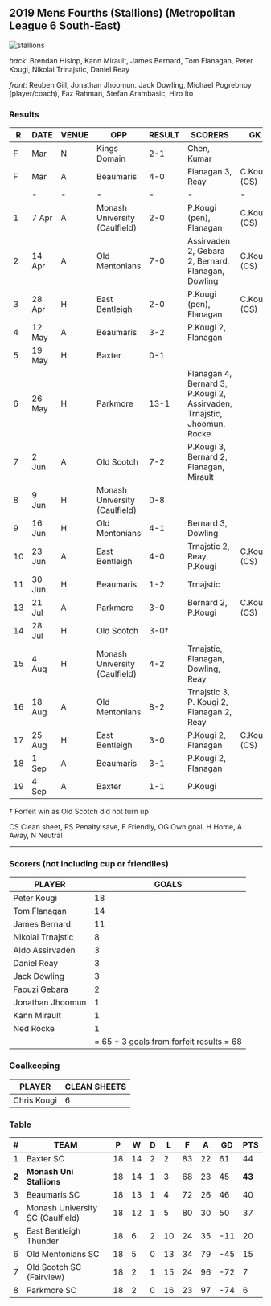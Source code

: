## 2019 Mens Fourths (Stallions) (Metropolitan League 6 South-East)

![stallions](https://photos.smugmug.com/photos/i-SBJTk5z/1/670e0c01/M/i-SBJTk5z-M.jpg)

_back_: Brendan Hislop, Kann Mirault, James Bernard, Tom Flanagan, Peter Kougi, Nikolai Trinajstic, Daniel Reay

_front_: Reuben Gill, Jonathan Jhoomun. Jack Dowling, Michael Pogrebnoy (player/coach), Faz Rahman, Stefan Arambasic, Hiro Ito

### Results

| R | DATE | VENUE| OPP | RESULT | SCORERS | GK |
| --- | --- | --- | --- | --- | --- | --- |
| F |  Mar    | N| Kings Domain          | 2-1 | Chen, Kumar                              |  |
| F |  Mar    | A| Beaumaris            | 4-0 | Flanagan 3, Reay                         | C.Kougi (CS) |
|  | - | - | - | - | - | - |
| 1 | 7 Apr   | A| Monash University (Caulfield)| 2-0 | P.Kougi (pen), Flanagan          | C.Kougi (CS) |
| 2 | 14 Apr  | A| Old Mentonians       | 7-0 | Assirvaden 2, Gebara 2, Bernard, Flanagan, Dowling       | C.Kougi (CS) |
| 3 | 28 Apr  | H| East Bentleigh | 2-0 | P.Kougi (pen), Flanagan                 | C.Kougi (CS) |
| 4 | 12 May  | A| Beaumaris            | 3-2 | P.Kougi 2, Flanagan                      |  |
| 5 | 19 May  | H| Baxter               | 0-1 |                                          |  |
| 6 | 26 May  | H| Parkmore             | 13-1 | Flanagan 4, Bernard 3, P.Kougi 2, Assirvaden, Trnajstic, Jhoomun, Rocke  |  |
| 7 | 2 Jun   | A| Old Scotch           | 7-2 | P.Kougi 3, Bernard 2, Flanagan, Mirault  |  |
| 8 | 9 Jun  | H| Monash University (Caulfield)| 0-8 |                                   |  |
| 9 | 16 Jun | H| Old Mentonians        | 4-1 | Bernard 3, Dowling                       |  |
| 10 | 23 Jun | A| East Bentleigh | 4-0 | Trnajstic 2, Reay, P.Kougi              | C.Kougi (CS) |
| 11 | 30 Jun  | H| Beaumaris           | 1-2 | Trnajstic                                |  |
| 13 | 21 Jul  | A| Parkmore            | 3-0 | Bernard 2, P.Kougi                       | C.Kougi (CS) |
| 14 | 28 Jul | H| Old Scotch           | 3-0†|                                          |  |
| 15 | 4 Aug  | H| Monash University (Caulfield)| 4-2 | Trnajstic, Flanagan, Dowling, Reay|  |
| 16 | 18 Aug  | A| Old Mentonians      | 8-2 | Trnajstic 3, P. Kougi 2, Flanagan 2, Reay|  |
| 17 | 25 Aug | H| East Bentleigh | 3-0 | P.Kougi 2, Flanagan                     | C.Kougi (CS) |
| 18 | 1 Sep | A| Beaumaris             | 3-1 | P.Kougi 2, Flanagan                      |  |
| 19 | 4 Sep  | A| Baxter               | 1-1 | P.Kougi                                  |  |

† Forfeit win as Old Scotch did not turn up

CS Clean sheet, PS Penalty save, F Friendly, OG Own goal, H Home, A Away, N Neutral


------------------------

### Scorers (not including cup or friendlies)

| PLAYER                   | GOALS |
| ------------------------ | --- |
| Peter Kougi              | 18 |
| Tom Flanagan             | 14 |
| James Bernard            | 11 |
| Nikolai Trnajstic        | 8 |
| Aldo Assirvaden          | 3 |
| Daniel Reay              | 3 |
| Jack Dowling             | 3 |
| Faouzi Gebara            | 2 |
| Jonathan Jhoomun         | 1 |
| Kann Mirault             | 1 |
| Ned Rocke                | 1 |
|                          | = 65 + 3 goals from forfeit results = 68 |


### Goalkeeping
| PLAYER                   | CLEAN SHEETS |
| ------------------------ | --- |
| Chris Kougi              | 6 |

### Table

| # | TEAM | P | W | D | L | F | A | GD | PTS |
| --- | --- | --- | --- | --- | --- | --- | --- | --- | --- |
| 1  | Baxter SC | 18 | 14 | 2 | 2 | 83 | 22 | 61 | 44 |
| **2** | **Monash Uni Stallions** | 18 | 14 | 1 | 3 | 68 | 23 | 45 | **43** |
| 3  | Beaumaris SC | 18 | 13 | 1 | 4 | 72 | 26 | 46 | 40 |
| 4  | Monash University SC (Caulfield) | 18 | 12 | 1 | 5 | 80 | 30 | 50 | 37 |
| 5  | East Bentleigh Thunder | 18 | 6 | 2 | 10 | 24 | 35 | -11 | 20 |
| 6  | Old Mentonians SC | 18 | 5 | 0 | 13 | 34 | 79 | -45 | 15 |
| 7  | Old Scotch SC (Fairview) | 18 | 2 | 1 | 15 | 24 | 96 | -72 | 7 |
| 8  | Parkmore SC | 18 | 2 | 0 | 16 | 23 | 97 | -74 | 6 |

